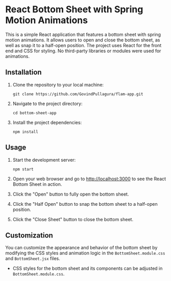# React Bottom Sheet with Spring Motion Animations

This is a simple React application that features a bottom sheet with spring motion animations. It allows users to open and close the bottom sheet, as well as snap it to a half-open position. The project uses React for the front end and CSS for styling. No third-party libraries or modules were used for animations.

## Installation

1. Clone the repository to your local machine:

   ```
   git clone https://github.com/GovindPullagura/flam-app.git
   ```

2. Navigate to the project directory:

   ```
   cd bottom-sheet-app
   ```

3. Install the project dependencies:

   ```
   npm install
   ```

## Usage

1. Start the development server:

   ```
   npm start
   ```

2. Open your web browser and go to [http://localhost:3000](http://localhost:3000) to see the React Bottom Sheet in action.

3. Click the "Open" button to fully open the bottom sheet.

4. Click the "Half Open" button to snap the bottom sheet to a half-open position.

5. Click the "Close Sheet" button to close the bottom sheet.

## Customization

You can customize the appearance and behavior of the bottom sheet by modifying the CSS styles and animation logic in the `BottomSheet.module.css` and `BottomSheet.jsx` files.

- CSS styles for the bottom sheet and its components can be adjusted in `BottomSheet.module.css`.
